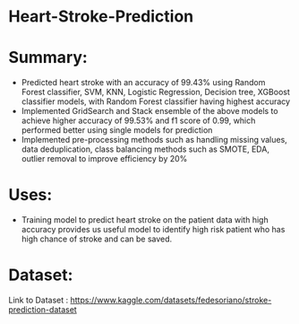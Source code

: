 # Heart-Stroke-Prediction
# Summary:
* Predicted heart stroke with an accuracy of 99.43% using Random Forest classifier, SVM, KNN, Logistic Regression, Decision tree, XGBoost classifier models, with Random Forest classifier having highest accuracy
* Implemented GridSearch and Stack ensemble of the above models to achieve higher accuracy of 99.53% and f1 score of 0.99, which performed better using single models for prediction
* Implemented pre-processing methods such as handling missing values, data deduplication, class balancing methods such as SMOTE, EDA, outlier removal to improve efficiency by 20%
# Uses:
* Training model to predict heart stroke on the patient data with high accuracy provides us useful model to identify high risk patient who has high chance of stroke and can be saved. 
# Dataset:
Link to Dataset : https://www.kaggle.com/datasets/fedesoriano/stroke-prediction-dataset
